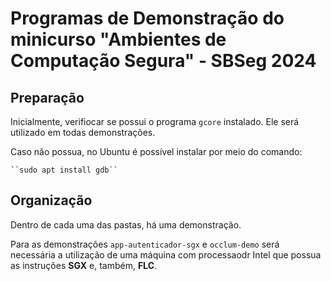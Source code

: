 # Programas de Demonstração do minicurso "Ambientes de Computação Segura" - SBSeg 2024

## Preparação

Inicialmente, verifiocar se possui o programa ``gcore`` instalado.
Ele será utilizado em todas demonstrações.

Caso não possua, no Ubuntu é possível instalar por meio do comando:

    ``sudo apt install gdb``


## Organização

Dentro de cada uma das pastas, há uma demonstração.

Para as demonstrações ``app-autenticador-sgx`` e ``occlum-demo`` será necessária a utilização de uma máquina com processaodr Intel que possua as instruções **SGX** e, também, **FLC**.